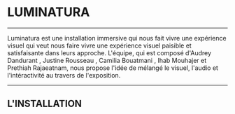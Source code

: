 # LUMINATURA

---

Luminatura est une installation immersive qui nous fait vivre une expérience visuel qui veut nous faire vivre une expérience visuel paisible et satisfaisante dans leurs approche. L'équipe, qui est composé d'Audrey Dandurant , Justine Rousseau , Camilia Bouatmani , Ihab Mouhajer et Prethiah Rajaeatnam, nous propose l'idée de mélangé le visuel, l'audio et l'intéractivité au travers de l'exposition.

---

## L'INSTALLATION

